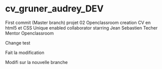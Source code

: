 # cv_gruner_audrey_DEV
First commit (Master branch) projet 02 Openclassroom creation CV en html5 et CSS 
Unique enabled collaborator starring Jean Sebastien Techer Mentor Openclassroom


Change test


Fait la modification

Modifi sur la nouvelle branche